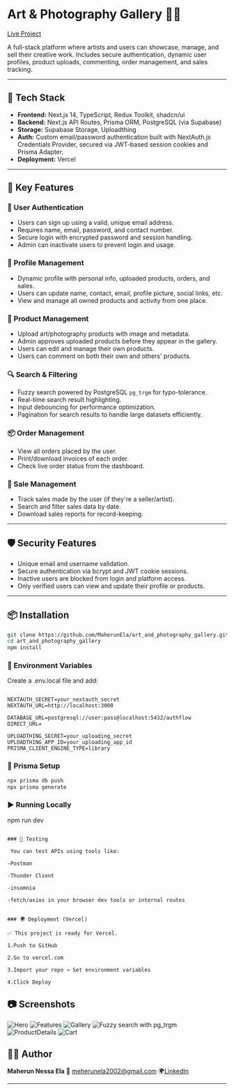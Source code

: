 # Art & Photography Gallery 🎨📸

[Live Project](https://art-and-photography-gallery.vercel.app/)

A full-stack platform where artists and users can showcase, manage, and sell their creative work. Includes secure authentication, dynamic user profiles, product uploads, commenting, order management, and sales tracking.

---

## 🔧 Tech Stack

- **Frontend:** Next.js 14, TypeScript, Redux Toolkit, shadcn/ui
- **Backend:** Next.js API Routes, Prisma ORM, PostgreSQL (via Supabase)
- **Storage:** Supabase Storage, Uploadthing
- **Auth:** Custom email/password authentication built with NextAuth.js Credentials Provider, secured via JWT-based session cookies and Prisma Adapter.
- **Deployment:** Vercel

---

## 🚀 Key Features

### 🔐 User Authentication

- Users can sign up using a valid, unique email address.
- Requires name, email, password, and contact number.
- Secure login with encrypted password and session handling.
- Admin can inactivate users to prevent login and usage.

### 👤 Profile Management

- Dynamic profile with personal info, uploaded products, orders, and sales.
- Users can update name, contact, email, profile picture, social links, etc.
- View and manage all owned products and activity from one place.

### 🎨 Product Management

- Upload art/photography products with image and metadata.
- Admin approves uploaded products before they appear in the gallery.
- Users can edit and manage their own products.
- Users can comment on both their own and others' products.

### 🔍 Search & Filtering

- Fuzzy search powered by PostgreSQL `pg_trgm` for typo-tolerance.
- Real-time search result highlighting.
- Input debouncing for performance optimization.
- Pagination for search results to handle large datasets efficiently.

### 📦 Order Management

- View all orders placed by the user.
- Print/download invoices of each order.
- Check live order status from the dashboard.

### 💸 Sale Management

- Track sales made by the user (if they're a seller/artist).
- Search and filter sales data by date.
- Download sales reports for record-keeping.

---

## 🛡️ Security Features

- Unique email and username validation.
- Secure authentication via bcrypt and JWT cookie sessions.
- Inactive users are blocked from login and platform access.
- Only verified users can view and update their profile or products.

---

## 📦 Installation

```bash
git clone https://github.com/MaherunEla/art_and_photography_gallery.git
cd art_and_photography_gallery
npm install
```

### 🧪 Environment Variables

Create a .env.local file and add:

```env

NEXTAUTH_SECRET=your_nextauth_secret
NEXTAUTH_URL=http://localhost:3000

DATABASE_URL=postgresql://user:pass@localhost:5432/authflow
DIRECT_URL=

UPLOADTHING_SECRET=your_uploading_secret
UPLOADTHING_APP_ID=your_uploading_app_id
PRISMA_CLIENT_ENGINE_TYPE=library

```

### 🧱 Prisma Setup

```bash
npx prisma db push
npx prisma generate

```

### ▶️ Running Locally

npm run dev

```

### 🧪 Testing

 You can test APIs using tools like:

-Postman

-Thunder Client

-insomnia

-fetch/axios in your browser dev tools or internal routes


### 🌍 Deployment (Vercel)

✅ This project is ready for Vercel.

1.Push to GitHub

2.Go to vercel.com

3.Import your repo → Set environment variables

4.Click Deploy

```

## 📷 Screenshots

![Hero](public/assets/images/Hero.jpg)
![Features](public/assets/images/features.jpg)
![Gallery](public/assets/images/Gallery.jpg)
![Fuzzy search with pg_trgm](<public/assets/images/fuzzy search with pg_trgm.jpg>)
![ProductDetails](public/assets/images/productdetails.jpg)
![Cart](public/assets/images/cart.jpg)

## 🙋‍♂️ Author

**Maherun Nessa Ela**
📧 meherunela2002@gmail.com
🌍[LinkedIn](www.linkedin.com/in/maherun-nessa-ela)

---

```

```
